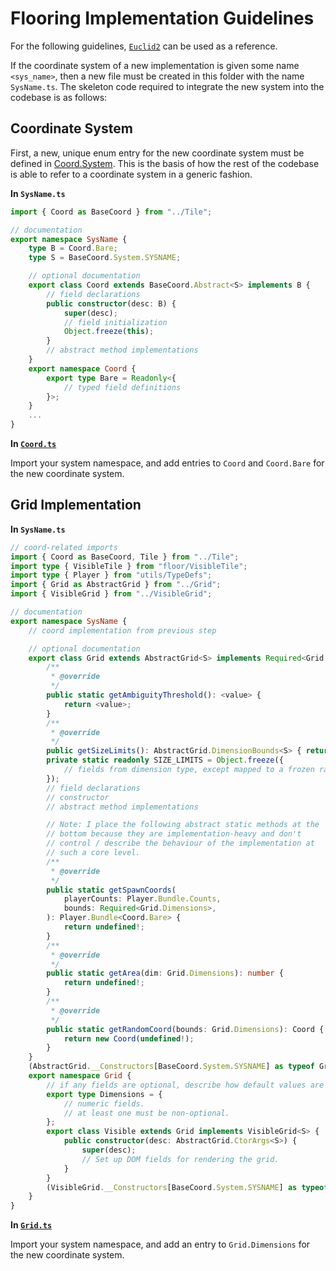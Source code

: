 
# Flooring Implementation Guidelines

For the following guidelines, [`Euclid2`](./Euclid2.ts) can be used as a reference.

If the coordinate system of a new implementation is given some name `<sys_name>`, then a new file must be created in this folder with the name `SysName.ts`. The skeleton code required to integrate the new system into the codebase is as follows:

## Coordinate System

First, a new, unique enum entry for the new coordinate system must be defined in [Coord.System](../Coord.ts). This is the basis of how the rest of the codebase is able to refer to a coordinate system in a generic fashion.

**In `SysName.ts`**

```typescript
import { Coord as BaseCoord } from "../Tile";

// documentation
export namespace SysName {
    type B = Coord.Bare;
    type S = BaseCoord.System.SYSNAME;

    // optional documentation
    export class Coord extends BaseCoord.Abstract<S> implements B {
        // field declarations
        public constructor(desc: B) {
            super(desc);
            // field initialization
            Object.freeze(this);
        }
        // abstract method implementations
    }
    export namespace Coord {
        export type Bare = Readonly<{
            // typed field definitions
        }>;
    }
    ...
}
```

**In [`Coord.ts`](../Coord.ts)**

Import your system namespace, and add entries to `Coord` and `Coord.Bare` for the new coordinate system.

## Grid Implementation

**In `SysName.ts`**

```typescript
// coord-related imports
import { Coord as BaseCoord, Tile } from "../Tile";
import type { VisibleTile } from "floor/VisibleTile";
import type { Player } from "utils/TypeDefs";
import { Grid as AbstractGrid } from "../Grid";
import { VisibleGrid } from "../VisibleGrid";

// documentation
export namespace SysName {
    // coord implementation from previous step

    // optional documentation
    export class Grid extends AbstractGrid<S> implements Required<Grid.Dimensions> {
        /**
         * @override
         */
        public static getAmbiguityThreshold(): <value> {
            return <value>;
        }
        /**
         * @override
         */
        public getSizeLimits(): AbstractGrid.DimensionBounds<S> { return this.SIZE_LIMITS; }
        private static readonly SIZE_LIMITS = Object.freeze({
            // fields from dimension type, except mapped to a frozen range description.
        });
        // field declarations
        // constructor
        // abstract method implementations

        // Note: I place the following abstract static methods at the
        // bottom because they are implementation-heavy and don't
        // control / describe the behaviour of the implementation at
        // such a core level.
        /**
         * @override
         */
        public static getSpawnCoords(
            playerCounts: Player.Bundle.Counts,
            bounds: Required<Grid.Dimensions>,
        ): Player.Bundle<Coord.Bare> {
            return undefined!;
        }
        /**
         * @override
         */
        public static getArea(dim: Grid.Dimensions): number {
            return undefined!;
        }
        /**
         * @override
         */
        public static getRandomCoord(bounds: Grid.Dimensions): Coord {
            return new Coord(undefined!);
        }
    }
    (AbstractGrid.__Constructors[BaseCoord.System.SYSNAME] as typeof Grid) = Grid;
    export namespace Grid {
        // if any fields are optional, describe how default values are chosen here.
        export type Dimensions = {
            // numeric fields.
            // at least one must be non-optional.
        };
        export class Visible extends Grid implements VisibleGrid<S> {
            public constructor(desc: AbstractGrid.CtorArgs<S>) {
                super(desc);
                // Set up DOM fields for rendering the grid.
            }
        }
        (VisibleGrid.__Constructors[BaseCoord.System.SYSNAME] as typeof Visible) = Visible;
    }
}
```

**In [`Grid.ts`](../Grid.ts)**

Import your system namespace, and add an entry to `Grid.Dimensions` for the new coordinate system.
